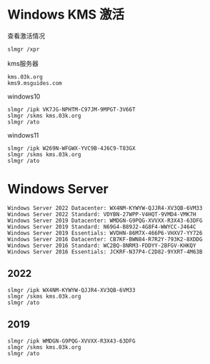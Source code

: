 # Windows KMS 激活

查看激活情况

```
slmgr /xpr
```

kms服务器

```
kms.03k.org
kms9.msguides.com
```





windows10

```
slmgr /ipk VK7JG-NPHTM-C97JM-9MPGT-3V66T
slmgr /skms kms.03k.org
slmgr /ato
```



windows11

```
slmgr /ipk W269N-WFGWX-YVC9B-4J6C9-T83GX
slmgr /skms kms.03k.org
slmgr /ato
```



# Windows Server

```
Windows Server 2022 Datacenter: WX4NM-KYWYW-QJJR4-XV3QB-6VM33
Windows Server 2022 Standard: VDYBN-27WPP-V4HQT-9VMD4-VMK7H
Windows Server 2019 Datacenter: WMDGN-G9PQG-XVVXX-R3X43-63DFG
Windows Server 2019 Standard: N69G4-B89J2-4G8F4-WWYCC-J464C
Windows Server 2019 Essentials: WVDHN-86M7X-466P6-VHXV7-YY726
Windows Server 2016 Datacenter: CB7KF-BWN84-R7R2Y-793K2-8XDDG
Windows Server 2016 Standard: WC2BQ-8NRM3-FDDYY-2BFGV-KHKQY
Windows Server 2016 Essentials: JCKRF-N37P4-C2D82-9YXRT-4M63B
```



## 2022

```
slmgr /ipk WX4NM-KYWYW-QJJR4-XV3QB-6VM33
slmgr /skms kms.03k.org
slmgr /ato

```





## 2019

```
slmgr /ipk WMDGN-G9PQG-XVVXX-R3X43-63DFG
slmgr /skms kms.03k.org
slmgr /ato

```



